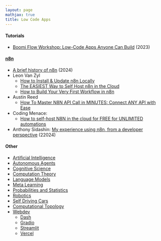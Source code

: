```yaml
---
layout: page
mathjax: true
title: Low Code Apps
---
```

#### Tutorials
* [Boomi Flow Workshop: Low-Code Apps Anyone Can Build](https://www.brighttalk.com/webcast/17879/568037) (2023)

#### [n8n](https://github.com/n8n-io)
* [A brief history of n8n](https://canvasbusinessmodel.com/blogs/brief-history/n8n-brief-history) (2024)
* Leon Van Zyl
  * [How to Install & Update n8n Locally](https://www.youtube.com/watch?v=YHsN8jb8A8M)
  * [The EASIEST Way to Self Host n8n in the Cloud](https://www.youtube.com/watch?v=T1UHpBPmtb4)
  * [How to Build Your Very First Workflow in n8n](https://www.youtube.com/watch?v=380Z8cZyFc8)
* Austin Reed
  * [How To Master N8N API Call in MINUTES: Connect ANY API with Ease](https://www.youtube.com/watch?v=GVLg72_xtM8)
* Coding Menace:
  * [How to self-host N8N in the cloud for FREE for UNLIMITED automations](https://www.youtube.com/watch?v=UHHkehy3SQk)
* Anthony Sidashin: [My experience using n8n, from a developer perspective](https://pixeljets.com/blog/n8n/) (22024)

#### Other
* [Artificial Intelligence](/artificial_intelligence)
* [Autonomous Agents](/autonomous_agents)
* [Cognitive Science](/cognitive_science)
* [Computation Theory](/computation_theory)
* [Language Models](/language_models)
* [Meta Learning](/meta_learning)
* [Probabilities and Statistics](/probabilities_and_statistics)
* [Robotics](/robotics)
* [Self Driving Cars](/self_driving_cars)
* [Computational Topology](/computational_topology)
* [Webdev](/webdev)
  * [Dash](/webdev/dash)
  * [Gradio](/webdev/gradio)
  * [Streamlit](/webdev/streamlit)
  * [Vercel](/webdev/vercel)